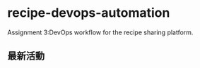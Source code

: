 # recipe-devops-automation 

Assignment 3:DevOps workflow for the recipe sharing platform.

## 最新活動 
